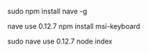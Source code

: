 sudo npm install nave -g

nave use 0.12.7 npm install msi-keyboard

sudo nave use 0.12.7 node index
